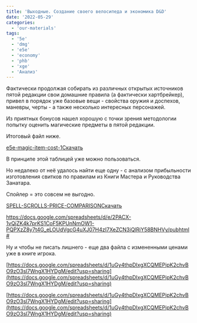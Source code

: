 ```yaml
---
title: 'Выходные. Создание своего велосипеда и экономика D&D'
date: '2022-05-29'
categories:
  - 'our-materials'
tags:
  - '5e'
  - 'dmg'
  - 'e5e'
  - 'economy'
  - 'phb'
  - 'xge'
  - 'Анализ'
---
```


Фактически продолжая собирать из различных открытых источников пятой редакции свои домашние правила (а фактически хартбрейкер), привел в порядок уже базовые вещи - свойства оружия и доспехов, маневры, черты - а также несколько интересных персонажей.

Из приятных бонусов нашел хорошую с точки зрения методологии попытку оценить магические предметы в пятой редакции.

Итоговый файл ниже.

[e5e-magic-item-cost-1](https://cyborgsandmages.com/wp-content/uploads/2022/05/e5e-magic-item-cost-1.pdf)[Скачать](https://cyborgsandmages.com/wp-content/uploads/2022/05/e5e-magic-item-cost-1.pdf)

В принципе этой таблицей уже можно пользоваться.

Но недалеко от неё удалось найти еще одну - с анализом прибыльности изготовления свитков по правилам из Книги Мастера и Руководства Занатара.

Спойлер = это совсем не выгодно.

[SPELL-SCROLLS-PRICE-COMPARISON](https://cyborgsandmages.com/wp-content/uploads/2022/05/SPELL-SCROLLS-PRICE-COMPARISON.xlsx)[Скачать](https://cyborgsandmages.com/wp-content/uploads/2022/05/SPELL-SCROLLS-PRICE-COMPARISON.xlsx)

[https://do](https://docs.google.com/spreadsheets/d/e/2PACX-1vQjZK4k7prKS1CoF5KPUnNmOW1-PQPXzZ8y7t4G_eLOUdVgcG4uXJ07H4zI7XeZCN3iQlRiY58BNHVy/pubhtml#)[cs.google.com/spreadsheets/d/e/2PACX-1vQjZK4k7prKS1CoF5KPUnNmOW1-PQPXzZ8y7t4G_eLOUdVgcG4uXJ07H4zI7XeZCN3iQlRiY58BNHVy/pub](https://docs.google.com/spreadsheets/d/e/2PACX-1vQjZK4k7prKS1CoF5KPUnNmOW1-PQPXzZ8y7t4G_eLOUdVgcG4uXJ07H4zI7XeZCN3iQlRiY58BNHVy/pubhtml#)[html#](https://docs.google.com/spreadsheets/d/e/2PACX-1vQjZK4k7prKS1CoF5KPUnNmOW1-PQPXzZ8y7t4G_eLOUdVgcG4uXJ07H4zI7XeZCN3iQlRiY58BNHVy/pubhtml#)

Ну и чтобы не писать лишнего - еще два файла с измененными ценами уже в книге игрока.

[https://docs.google.com/spreadsheets/d/1uGy4thpDIxgXCQMEPipK2chvBO9zO3sl7WngX1HYDgM/edit?usp=sharing](https://docs.google.com/spreadsheets/d/1uGy4thpDIxgXCQMEPipK2chvBO9zO3sl7WngX1HYDgM/edit?usp=sharing)

[https://docs.google.com/spreadsheets/d/1uGy4thpDIxgXCQMEPipK2chvBO9zO3sl7WngX1HYDgM/edit?usp=sharing](https://docs.google.com/spreadsheets/d/1uGy4thpDIxgXCQMEPipK2chvBO9zO3sl7WngX1HYDgM/edit?usp=sharing)
